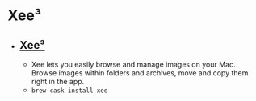 # Xee³
- [Xee³](https://theunarchiver.com/xee)
  - 
  - Xee lets you easily browse and manage images on your Mac. Browse images within folders and archives, move and copy them right in the app.
  - `brew cask install xee`
